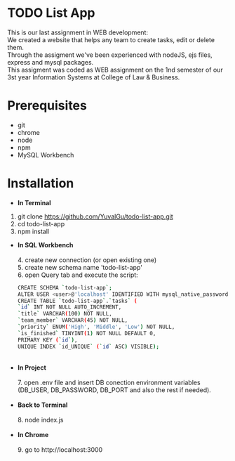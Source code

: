 # TODO List App

This is our last assignment in WEB development:<br />
We created a website that helps any team to create tasks, edit or delete them.<br />
Through the assigment we've been experienced with nodeJS, ejs files, express and mysql packages.<br />
This assigment was coded as WEB assignment on the 1nd semester of our 3st year Information Systems at College of Law & Business.<br />


# Prerequisites

- git
- chrome
- node
- npm
- MySQL Workbench

# Installation

- **In Terminal**
 1. git clone https://github.com/YuvalGu/todo-list-app.git<br />
  2. cd todo-list-app<br />
  3. npm install<br />
- **In SQL Workbench**<br /><br />
  4. create new connection (or open existing one)<br />
  5. create new schema name 'todo-list-app'<br />
  6. open Query tab and execute the script:<br />
  ```bash
  CREATE SCHEMA `todo-list-app`;
  ALTER USER <user>@'localhost' IDENTIFIED WITH mysql_native_password BY <password>;
  CREATE TABLE `todo-list-app`.`tasks` (
  `id` INT NOT NULL AUTO_INCREMENT,
  `title` VARCHAR(100) NOT NULL,
  `team_member` VARCHAR(45) NOT NULL,
  `priority` ENUM('High', 'Middle', 'Low') NOT NULL,
  `is_finished` TINYINT(1) NOT NULL DEFAULT 0,
  PRIMARY KEY (`id`),
  UNIQUE INDEX `id_UNIQUE` (`id` ASC) VISIBLE);
  ```
  <br />
- **In Project**<br /><br />
  7. open .env file and insert DB conection environment variables (DB_USER, DB_PASSWORD, DB_PORT and also the rest if needed).<br /><br />
- **Back to Terminal**<br /><br />
  8. node index.js<br /><br />
- **In Chrome**<br /><br />
  9. go to http://localhost:3000
